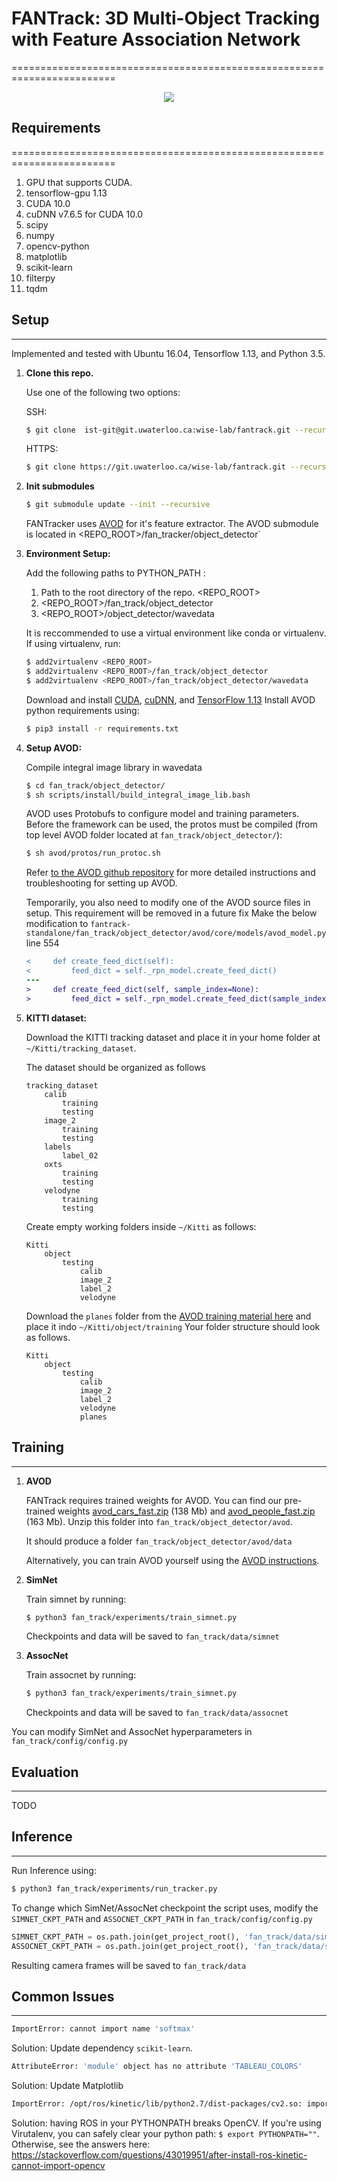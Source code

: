 # FANTrack: 3D Multi-Object Tracking with Feature Association Network
========================================================================
<div align="center">
<img src="qual2.jpg">
</div>

## Requirements
========================================================================

1. GPU that supports CUDA.
2. tensorflow-gpu 1.13
3. CUDA 10.0
4. cuDNN v7.6.5 for CUDA 10.0
5. scipy
6. numpy
7. opencv-python
8. matplotlib
9. scikit-learn
10. filterpy
11. tqdm

## Setup
---

Implemented and tested with Ubuntu 16.04, Tensorflow 1.13, and Python 3.5.

1. **Clone this repo.**

    Use one of the following two options:

    SSH:
    ```bash
    $ git clone  ist-git@git.uwaterloo.ca:wise-lab/fantrack.git --recurse-submodules
    ```

    HTTPS:
    ```bash
    $ git clone https://git.uwaterloo.ca/wise-lab/fantrack.git --recurse-submodules
    ```

2. **Init submodules**

    ```bash
    $ git submodule update --init --recursive
    ```

    FANTracker uses [AVOD](https://github.com/kujason/avod) for it's feature extractor. The AVOD submodule is located in <REPO_ROOT>/fan_tracker/object_detector`

3. **Environment Setup:**

    Add the following paths to PYTHON_PATH :

    1. Path to the root directory of the repo. <REPO_ROOT>
    2. <REPO_ROOT>/fan_track/object_detector
    3. <REPO_ROOT>/object_detector/wavedata


    It is reccommended to use a virtual environment like conda or virtualenv.
    If using virtualenv, run:
    ```bash
    $ add2virtualenv <REPO_ROOT>
    $ add2virtualenv <REPO_ROOT>/fan_track/object_detector
    $ add2virtualenv <REPO_ROOT>/fan_track/object_detector/wavedata
    ```

    Download and install [CUDA](https://developer.nvidia.com/cuda-10.0-download-archive), [cuDNN](https://developer.nvidia.com/cudnn), and [TensorFlow 1.13](https://www.tensorflow.org/install/gpu)
    Install AVOD python requirements using:
    ```bash
    $ pip3 install -r requirements.txt
    ```

4. **Setup AVOD:**

    Compile integral image library in wavedata
    ```bash
    $ cd fan_track/object_detector/
    $ sh scripts/install/build_integral_image_lib.bash
    ```

    AVOD uses Protobufs to configure model and training parameters. Before the framework can be used, the protos must be compiled (from top level AVOD folder located at `fan_track/object_detector/`):
    ```bash
    $ sh avod/protos/run_protoc.sh
    ```

    Refer  [to the AVOD github repository](https://github.com/kujason/avod) for more detailed instructions and troubleshooting for setting up AVOD.

    Temporarily, you also need to modify one of the AVOD source files in setup. This requirement will be removed in a future fix
    Make the below modification to `fantrack-standalone/fan_track/object_detector/avod/core/models/avod_model.py` line 554

    ```diff
    <     def create_feed_dict(self):
    <         feed_dict = self._rpn_model.create_feed_dict()
    ---
    >     def create_feed_dict(self, sample_index=None):
    >         feed_dict = self._rpn_model.create_feed_dict(sample_index)
    ```
5. **KITTI dataset:**

    Download the KITTI tracking dataset and place it in your home folder at `~/Kitti/tracking_dataset`.

    The dataset should be organized as follows

    ```
    tracking_dataset
        calib
            training
            testing
        image_2
            training
            testing
        labels
            label_02
        oxts
            training
            testing
        velodyne
            training
            testing
    ```

    Create empty working folders inside `~/Kitti` as follows:

    ```
    Kitti
        object
            testing
                calib
                image_2
                label_2
                velodyne
    ```

    Download the `planes` folder from the [AVOD training material here](https://drive.google.com/drive/folders/1yjCwlSOfAZoPNNqoMtWfEjPCfhRfJB-Z) and place it indo `~/Kitti/object/training`
    Your folder structure should look as follows.

    ```
    Kitti
        object
            testing
                calib
                image_2
                label_2
                velodyne
                planes
    ```

## Training
---
1. **AVOD**

    FANTrack requires trained weights for AVOD. You can find our pre-trained weights [avod_cars_fast.zip](wiselab.uwaterloo.ca/avod/avod_cars_fast.zip) (138 Mb) and [avod_people_fast.zip](wiselab.uwaterloo.ca/avod/avod_people_fast.zip) (163 Mb). Unzip this folder into `fan_track/object_detector/avod`.

    It should produce a folder  `fan_track/object_detector/avod/data`

    Alternatively, you can train AVOD yourself using the [AVOD instructions](https://github.com/kujason/avod).

3. **SimNet**

    Train simnet by running:
    ```bash
    $ python3 fan_track/experiments/train_simnet.py
    ```

    Checkpoints and data will be saved to `fan_track/data/simnet`

4. **AssocNet**

    Train assocnet by running:
    ```bash
    $ python3 fan_track/experiments/train_simnet.py
    ```

    Checkpoints and data will be saved to `fan_track/data/assocnet`

You can modify SimNet and AssocNet hyperparameters in `fan_track/config/config.py`

## Evaluation
---

TODO

## Inference
---

Run Inference using:
```bash
$ python3 fan_track/experiments/run_tracker.py
```

To change which SimNet/AssocNet checkpoint the script uses, modify the `SIMNET_CKPT_PATH` and  `ASSOCNET_CKPT_PATH` in `fan_track/config/config.py`

```py
SIMNET_CKPT_PATH = os.path.join(get_project_root(), 'fan_track/data/simnet/checkpoints/simnet.ckpt-499')
ASSOCNET_CKPT_PATH = os.path.join(get_project_root(), 'fan_track/data/simnet/checkpoints/assocnet.ckpt-999')
```

Resulting camera frames will be saved to `fan_track/data`

## Common Issues
---

```bash
ImportError: cannot import name 'softmax'
```
Solution: Update dependency `scikit-learn`.

```bash
AttributeError: 'module' object has no attribute 'TABLEAU_COLORS'
```
Solution: Update Matplotlib

```bash
ImportError: /opt/ros/kinetic/lib/python2.7/dist-packages/cv2.so: import cv2 undefined symbol PyCObject_type
```
Solution: having ROS in your PYTHONPATH breaks OpenCV. If you're using Virutalenv, you can safely clear your python path: `$ export PYTHONPATH=""`. Otherwise, see the answers here: https://stackoverflow.com/questions/43019951/after-install-ros-kinetic-cannot-import-opencv
